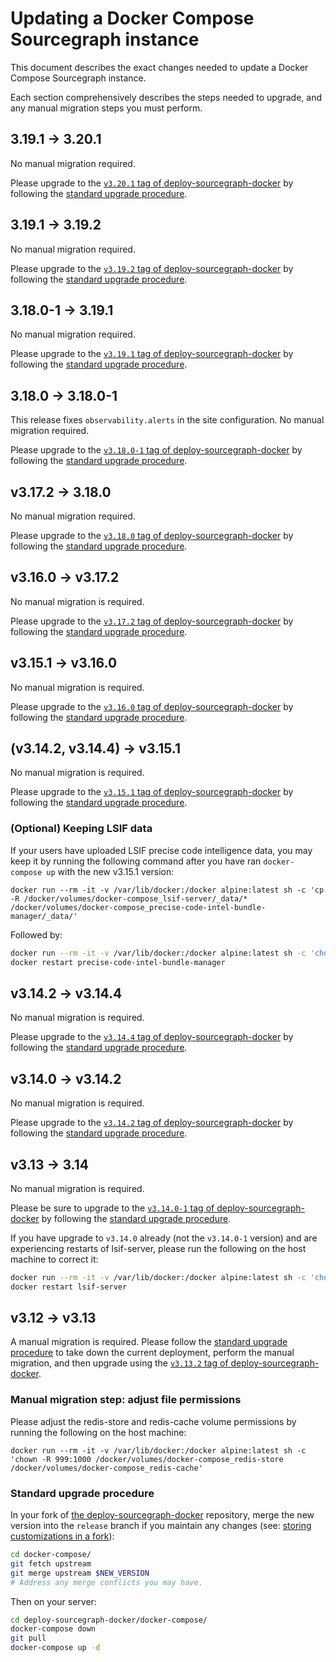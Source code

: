 # Updating a Docker Compose Sourcegraph instance

This document describes the exact changes needed to update a Docker Compose Sourcegraph instance.

Each section comprehensively describes the steps needed to upgrade, and any manual migration steps you must perform.

## 3.19.1 -> 3.20.1

No manual migration required.

Please upgrade to the [`v3.20.1` tag of deploy-sourcegraph-docker](https://github.com/sourcegraph/deploy-sourcegraph-docker/tree/v3.20.1/docker-compose) by following the [standard upgrade procedure](#standard-upgrade-procedure).

## 3.19.1 -> 3.19.2

No manual migration required.

Please upgrade to the [`v3.19.2` tag of deploy-sourcegraph-docker](https://github.com/sourcegraph/deploy-sourcegraph-docker/tree/v3.19.2/docker-compose) by following the [standard upgrade procedure](#standard-upgrade-procedure).

## 3.18.0-1 -> 3.19.1

No manual migration required.

Please upgrade to the [`v3.19.1` tag of deploy-sourcegraph-docker](https://github.com/sourcegraph/deploy-sourcegraph-docker/tree/v3.19.1/docker-compose) by following the [standard upgrade procedure](#standard-upgrade-procedure).

## 3.18.0 -> 3.18.0-1

This release fixes `observability.alerts` in the site configuration. No manual migration required.

Please upgrade to the [`v3.18.0-1` tag of deploy-sourcegraph-docker](https://github.com/sourcegraph/deploy-sourcegraph-docker/tree/3.18/docker-compose) by following the [standard upgrade procedure](#standard-upgrade-procedure).

## v3.17.2 -> 3.18.0

No manual migration required.

Please upgrade to the [`v3.18.0` tag of deploy-sourcegraph-docker](https://github.com/sourcegraph/deploy-sourcegraph-docker/tree/3.18/docker-compose) by following the [standard upgrade procedure](#standard-upgrade-procedure).

## v3.16.0 -> v3.17.2

No manual migration is required. 

Please upgrade to the [`v3.17.2` tag of deploy-sourcegraph-docker](https://github.com/sourcegraph/deploy-sourcegraph-docker/tree/v3.16.0/docker-compose) by following the [standard upgrade procedure](#standard-upgrade-procedure).

## v3.15.1 -> v3.16.0

No manual migration is required. 

Please upgrade to the [`v3.16.0` tag of deploy-sourcegraph-docker](https://github.com/sourcegraph/deploy-sourcegraph-docker/tree/v3.16.0/docker-compose) by following the [standard upgrade procedure](#standard-upgrade-procedure).

## (v3.14.2, v3.14.4) -> v3.15.1

No manual migration is required. 

Please upgrade to the [`v3.15.1` tag of deploy-sourcegraph-docker](https://github.com/sourcegraph/deploy-sourcegraph-docker/tree/v3.15.1/docker-compose) by following the [standard upgrade procedure](#standard-upgrade-procedure).

### (Optional) Keeping LSIF data

If your users have uploaded LSIF precise code intelligence data, you may keep it by running the following command after you have ran `docker-compose up` with the new v3.15.1 version:

```
docker run --rm -it -v /var/lib/docker:/docker alpine:latest sh -c 'cp -R /docker/volumes/docker-compose_lsif-server/_data/* /docker/volumes/docker-compose_precise-code-intel-bundle-manager/_data/'
```

Followed by:

```sh
docker run --rm -it -v /var/lib/docker:/docker alpine:latest sh -c 'chown -R 100:101 /docker/volumes/docker-compose_precise-code-intel-bundle-manager'
docker restart precise-code-intel-bundle-manager
```

## v3.14.2 -> v3.14.4

No manual migration is required. 

Please upgrade to the [`v3.14.4` tag of deploy-sourcegraph-docker](https://github.com/sourcegraph/deploy-sourcegraph-docker/tree/v3.14.4/docker-compose) by following the [standard upgrade procedure](#standard-upgrade-procedure).

## v3.14.0 -> v3.14.2

No manual migration is required. 

Please upgrade to the [`v3.14.2` tag of deploy-sourcegraph-docker](https://github.com/sourcegraph/deploy-sourcegraph-docker/tree/v3.14.2/docker-compose) by following the [standard upgrade procedure](#standard-upgrade-procedure).

## v3.13 -> 3.14

No manual migration is required.

Please be sure to upgrade to the [`v3.14.0-1` tag of deploy-sourcegraph-docker](https://github.com/sourcegraph/deploy-sourcegraph-docker/tree/v3.14.0-1/docker-compose) by following the [standard upgrade procedure](#standard-upgrade-procedure).

If you have upgrade to `v3.14.0` already (not the `v3.14.0-1` version) and are experiencing restarts of lsif-server, please run the following on the host machine to correct it:

```sh
docker run --rm -it -v /var/lib/docker:/docker alpine:latest sh -c 'chown -R 100:101 /docker/volumes/docker-compose_lsif-server'
docker restart lsif-server
```

## v3.12 -> v3.13

A manual migration is required. Please follow the [standard upgrade procedure](#standard-upgrade-procedure) to take down the current deployment, perform the manual migration, and then upgrade using the [`v3.13.2` tag of deploy-sourcegraph-docker](https://github.com/sourcegraph/deploy-sourcegraph-docker/tree/v3.13.2/docker-compose).

### Manual migration step: adjust file permissions

Please adjust the redis-store and redis-cache volume permissions by running the following on the host machine:

```
docker run --rm -it -v /var/lib/docker:/docker alpine:latest sh -c 'chown -R 999:1000 /docker/volumes/docker-compose_redis-store /docker/volumes/docker-compose_redis-cache'
```

### Standard upgrade procedure

In your fork of [the deploy-sourcegraph-docker](https://github.com/sourcegraph/deploy-sourcegraph-docker) repository, merge the new version into the `release` branch if you maintain any changes (see: [storing customizations in a fork](../install/docker-compose.md#optional-recommended-store-customizations-in-a-fork)):

```sh
cd docker-compose/
git fetch upstream
git merge upstream $NEW_VERSION
# Address any merge conflicts you may have.
```

Then on your server:

```sh
cd deploy-sourcegraph-docker/docker-compose/
docker-compose down
git pull
docker-compose up -d
```
